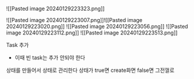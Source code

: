 ![[Pasted image 20240129223323.png]]

![[Pasted image 20240129223007.png]]![[Pasted image 20240129223020.png]]
![[Pasted image 20240129223056.png]]
![[Pasted image 20240129223112.png]]
![[Pasted image 20240129223513.png]]

Task 추가
- 이때 빈 task는 추가 안되야 한다 

상태를 만들어서 
상태로 관리한다 
상태가 true면 create화면 false면 그전껄로 